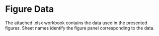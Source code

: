 Figure Data
==========

The attached .xlsx workbook contains the data used in the presented figures.  Sheet names identify the figure panel corresponding to the data.
